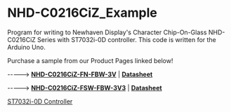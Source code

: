 # NHD-C0216CiZ_Example

Program for writing to Newhaven Display's Character Chip-On-Glass NHD-C0216CiZ Series with ST7032i-0D controller. 
This code is written for the Arduino Uno. 


Purchase a sample from our Product Pages linked below!

-----> [**NHD-C0216CiZ-FN-FBW-3V**](https://www.newhavendisplay.com/nhdc0216cizfnfbw3v-p-2301.html)   |   [**Datasheet**](https://www.newhavendisplay.com/specs/NHD-C0216CiZ-FN-FBW-3V.pdf)

-----> [**NHD-C0216CiZ-FSW-FBW-3V3**](https://www.newhavendisplay.com/nhdc0216cizfswfbw3v3-p-2930.html)   |   [**Datasheet**](https://www.newhavendisplay.com/specs/NHD-C0216CiZ-FSW-FBW-3V3.pdf)

[ST7032i-0D Controller](https://www.newhavendisplay.com/app_notes/ST7032.pdf)
